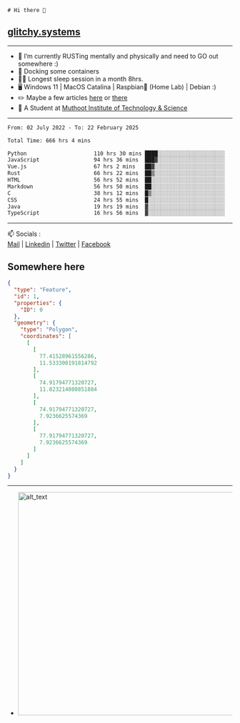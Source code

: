 ```
# Hi there 👋
```
## [glitchy.systems](https://glitchy.systems)
---

- 🌱 I’m currently RUSTing mentally and physically and need to GO out somewhere :)
- 🐋 Docking some containers
- 😶‍🌫️ Longest sleep session in a month 8hrs.
- 🖥️ Windows 11 | MacOS Catalina | Raspbian🥧 (Home Lab) | Debian :)
- ✏️ Maybe a few articles [here](https://medium.com/@advaithnarayanan8) or [there](https://medium.com/@advaithnarayanan8)
- 📑 A Student at [Muthoot Institute of Technology & Science](https://mgmits.ac.in/)



---

<!--START_SECTION:waka-->

```txt
From: 02 July 2022 - To: 22 February 2025

Total Time: 666 hrs 4 mins

Python                     110 hrs 30 mins ████░░░░░░░░░░░░░░░░░░░░░   16.59 %
JavaScript                 94 hrs 36 mins  ███▓░░░░░░░░░░░░░░░░░░░░░   14.20 %
Vue.js                     67 hrs 2 mins   ██▓░░░░░░░░░░░░░░░░░░░░░░   10.06 %
Rust                       66 hrs 22 mins  ██▒░░░░░░░░░░░░░░░░░░░░░░   09.96 %
HTML                       56 hrs 52 mins  ██░░░░░░░░░░░░░░░░░░░░░░░   08.54 %
Markdown                   56 hrs 50 mins  ██░░░░░░░░░░░░░░░░░░░░░░░   08.53 %
C                          38 hrs 12 mins  █▒░░░░░░░░░░░░░░░░░░░░░░░   05.74 %
CSS                        24 hrs 55 mins  █░░░░░░░░░░░░░░░░░░░░░░░░   03.74 %
Java                       19 hrs 19 mins  ▓░░░░░░░░░░░░░░░░░░░░░░░░   02.90 %
TypeScript                 16 hrs 56 mins  ▓░░░░░░░░░░░░░░░░░░░░░░░░   02.54 %
```

<!--END_SECTION:waka-->

---

📫 Socials :<br>
[Mail](mailto:advaith@glitchy.systems) | [Linkedin](https://www.linkedin.com/in/advaith-narayanan-a72152214/) | [Twitter](https://twitter.com/advaithnarayan) | [Facebook](https://screenmessage.com/qinq)

## Somewhere here

```geojson
{
  "type": "Feature",
  "id": 1,
  "properties": {
    "ID": 0
  },
  "geometry": {
    "type": "Polygon",
    "coordinates": [
      [
        [
          77.41528961556286,
          11.533300191814792
        ],
        [
          74.91794771320727,
          11.823214080851884
        ],
        [
          74.91794771320727,
          7.9236625574369
        ],
        [
          77.91794771320727,
          7.9236625574369
        ]
      ]
    ]
  }
}
```


--- 
- [<img alt="alt_text" width="500px" src="https://valid.x86.fr/cache/banner/xv24bv-6.png" />](https://valid.x86.fr/xv24bv)


